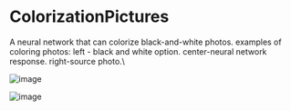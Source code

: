 # ColorizationPictures
A neural network that can colorize black-and-white photos.
examples of coloring photos:
  left - black and white option.
  center-neural network response.
  right-source photo.\



![image](https://user-images.githubusercontent.com/43697696/114744865-ce5ece00-9d56-11eb-93c5-7e935e490825.png)

![image](https://user-images.githubusercontent.com/43697696/114744780-b71fe080-9d56-11eb-8a5d-480942e3cbb4.png)
